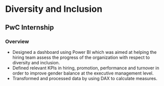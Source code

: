 # Diversity and Inclusion

## PwC Internship

### Overview
* Designed a dashboard using Power BI which was aimed at helping the hiring team assess the progress of the organization with respect to diversity and inclusion.
* Defined relevant KPIs in hiring, promotion, performance and turnover in order to improve gender balance at the executive management level.
* Transformed and processed data by using DAX to calculate measures.
